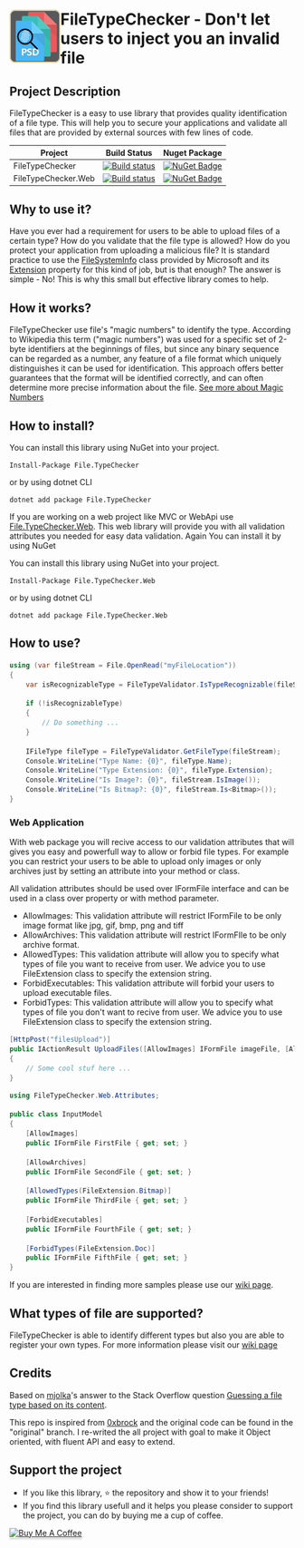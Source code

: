 <h1><img src="https://raw.githubusercontent.com/AJMitev/FileTypeChecker/master/tools/FileTypeCheckerLogo-150.png" align="left" alt="FileTypeChecker" width="90">FileTypeChecker - Don't let users to inject you an invalid file</h1>

## Project Description

FileTypeChecker is a easy to use library that provides quality identification of a file type. This will help you to secure your applications and validate all files that are provided by external sources with few lines of code.

| Project             | Build Status                                                                                                                                      | Nuget Package                                                                                                              |
| ------------------- | ------------------------------------------------------------------------------------------------------------------------------------------------- | -------------------------------------------------------------------------------------------------------------------------- |
| FileTypeChecker     | [![Build status](https://ci.appveyor.com/api/projects/status/jx9bcrxs95srhxsj?svg=true)](https://ci.appveyor.com/project/AJMitev/filetypechecker) | [![NuGet Badge](https://buildstats.info/nuget/File.TypeChecker)](https://www.nuget.org/packages/File.TypeChecker/)         |
| FileTypeChecker.Web | [![Build status](https://ci.appveyor.com/api/projects/status/jx9bcrxs95srhxsj?svg=true)](https://ci.appveyor.com/project/AJMitev/filetypechecker) | [![NuGet Badge](https://buildstats.info/nuget/File.TypeChecker.Web)](https://www.nuget.org/packages/File.TypeChecker.Web/) |

## Why to use it?

Have you ever had a requirement for users to be able to upload files of a certain type? How do you validate that the file type is allowed? How do you protect your application from uploading a malicious file? It is standard practice to use the [FileSystemInfo](https://docs.microsoft.com/en-us/dotnet/api/system.io.fileinfo?view=netcore-3.1#definition) class provided by Microsoft and its [Extension](https://docs.microsoft.com/en-us/dotnet/api/system.io.filesysteminfo.extension?view=netcore-3.1#System_IO_FileSystemInfo_Extension) property for this kind of job, but is that enough? The answer is simple - No! This is why this small but effective library comes to help.

## How it works?

FileTypeChecker use file's "magic numbers" to identify the type. According to Wikipedia this term ("magic numbers") was used for a specific set of 2-byte identifiers at the beginnings of files, but since any binary sequence can be regarded as a number, any feature of a file format which uniquely distinguishes it can be used for identification. This approach offers better guarantees that the format will be identified correctly, and can often determine more precise information about the file. [See more about Magic Numbers](https://en.wikipedia.org/wiki/File_format#Magic_number)

## How to install?

You can install this library using NuGet into your project.

```nuget
Install-Package File.TypeChecker
```

or by using dotnet CLI

```
dotnet add package File.TypeChecker
```

If you are working on a web project like MVC or WebApi use [File.TypeChecker.Web](https://www.nuget.org/packages/File.TypeChecker.Web/). This web library will provide you with all validation attributes you needed for easy data validation. Again You can install it by using NuGet

You can install this library using NuGet into your project.

```nuget
Install-Package File.TypeChecker.Web
```

or by using dotnet CLI

```
dotnet add package File.TypeChecker.Web
```

## How to use?

```c#
using (var fileStream = File.OpenRead("myFileLocation"))
{
    var isRecognizableType = FileTypeValidator.IsTypeRecognizable(fileStream);

    if (!isRecognizableType)
    {
        // Do something ...
    }

    IFileType fileType = FileTypeValidator.GetFileType(fileStream);
    Console.WriteLine("Type Name: {0}", fileType.Name);
    Console.WriteLine("Type Extension: {0}", fileType.Extension);
    Console.WriteLine("Is Image?: {0}", fileStream.IsImage());
    Console.WriteLine("Is Bitmap?: {0}", fileStream.Is<Bitmap>());
}
```

### Web Application

With web package you will recive access to our validation attributes that will gives you easy and powerfull way to allow or forbid file types. For example you can restrict your users to be able to upload only images or only archives just by setting an attribute into your method or class.

All validation attributes should be used over IFormFile interface and can be used in a class over property or with method parameter.

- AllowImages: This validation attribute will restrict IFormFile to be only image format like jpg, gif, bmp, png and tiff
- AllowArchives: This validation attribute will restrict IFormFIle to be only archive format.
- AllowedTypes: This validation attribute will allow you to specify what types of file you want to receive from user. We advice you to use FileExtension class to specify the extension string.
- ForbidExecutables: This validation attribute will forbid your users to upload executable files.
- ForbidTypes: This validation attribute will allow you to specify what types of file you don't want to recive from user. We advice you to use FileExtension class to specify the extension string.

```c#
[HttpPost("filesUpload")]
public IActionResult UploadFiles([AllowImages] IFormFile imageFile, [AllowArchives] IFormFile archiveFile)
{
    // Some cool stuf here ...
}
```

```c#
using FileTypeChecker.Web.Attributes;

public class InputModel
{
    [AllowImages]
    public IFormFile FirstFile { get; set; }

    [AllowArchives]
    public IFormFile SecondFile { get; set; }

    [AllowedTypes(FileExtension.Bitmap)]
    public IFormFile ThirdFile { get; set; }

    [ForbidExecutables]
    public IFormFile FourthFile { get; set; }

    [ForbidTypes(FileExtension.Doc)]
    public IFormFile FifthFile { get; set; }
}
```
If you are interested in finding more samples please use our [wiki page](https://github.com/AJMitev/FileTypeChecker/wiki/How-to-use%3F).

## What types of file are supported?

FileTypeChecker is able to identify different types but also you are able to register your own types. For more information please visit our [wiki page](https://github.com/AJMitev/FileTypeChecker/wiki/What-types-of-file-are-supported%3F)

## Credits

Based on [mjolka](https://github.com/mjolka)'s answer to the Stack Overflow question [Guessing a file type based on its content](http://codereview.stackexchange.com/questions/85054/guessing-a-file-type-based-on-its-content).

This repo is inspired from [0xbrock](https://github.com/0xbrock/FileTypeChecker) and the original code can be found in the "original" branch. I re-writed the all project with goal to make it Object oriented, with fluent API and easy to extend.

## Support the project

- If you like this library, ⭐️ the repository and show it to your friends!
- If you find this library usefull and it helps you please consider to support the project, you can do by buying me a cup of coffee.

<a href="https://www.buymeacoffee.com/ajmitev" target="_blank"><img src="https://www.buymeacoffee.com/assets/img/custom_images/orange_img.png" alt="Buy Me A Coffee" style="height: 41px !important;width: 174px !important;box-shadow: 0px 3px 2px 0px rgba(190, 190, 190, 0.5) !important;-webkit-box-shadow: 0px 3px 2px 0px rgba(190, 190, 190, 0.5) !important;" ></a>
